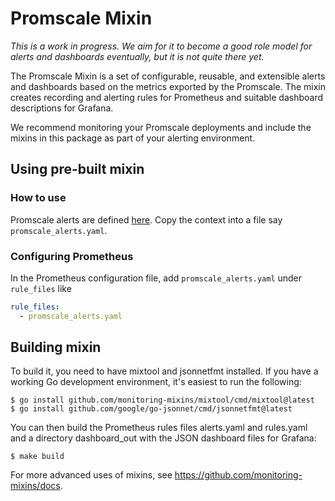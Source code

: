 # Promscale Mixin

*This is a work in progress. We aim for it to become a good role model for alerts and dashboards eventually, but it is not quite there yet.*

The Promscale Mixin is a set of configurable, reusable, and extensible alerts and dashboards based on the metrics exported by the Promscale. The mixin creates recording and alerting rules for Prometheus and suitable dashboard descriptions for Grafana.

We recommend monitoring your Promscale deployments and include the mixins in this package
as part of your alerting environment.

## Using pre-built mixin

### How to use

Promscale alerts are defined [here](alerts/alerts.yaml). Copy the context into a file
say `promscale_alerts.yaml`.

### Configuring Prometheus

In the Prometheus configuration file, add `promscale_alerts.yaml` under `rule_files` like

```yaml
rule_files:
  - promscale_alerts.yaml
```

## Building mixin

To build it, you need to have mixtool and jsonnetfmt installed. If you have a working Go development environment, it's easiest to run the following:

```console
$ go install github.com/monitoring-mixins/mixtool/cmd/mixtool@latest
$ go install github.com/google/go-jsonnet/cmd/jsonnetfmt@latest
```

You can then build the Prometheus rules files alerts.yaml and rules.yaml and a directory dashboard_out with the JSON dashboard files for Grafana:

```
$ make build
```

For more advanced uses of mixins, see https://github.com/monitoring-mixins/docs.

